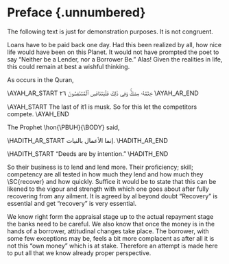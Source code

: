 
# Preface {.unnumbered}

The following text is just for demonstration purposes. It is not congruent.

Loans have to be paid back one day. Had this been realized by all, how nice life
would have been on this Planet. It would not have prompted the poet to say
“Neither be a Lender, nor a Borrower Be.” Alas! Given the realities in life,
this could remain at best a wishful thinking.

As occurs in the Quran,

\AYAH_AR_START
خِتَٰمُهُۥ مِسۡكٞۚ وَفِي ذَٰلِكَ فَلۡيَتَنَافَسِ ٱلۡمُتَنَٰفِسُونَ ٢٦
\AYAH_AR_END

\AYAH_START
The last of it1 is musk. So for this let the competitors compete.
\AYAH_END

The Prophet \hon{\PBUH}{\BODY} said,

\HADITH_AR_START
إنما الأعمال بالنيات.
\HADITH_AR_END

\HADITH_START
“Deeds are by intention.”
\HADITH_END

So their business is to lend and lend more. Their proficiency; skill; competency
are all tested in how much they lend and how much they \SC{recover} and how
quickly. Suffice it would be to state that this can be likened to the vigour and
strength with which one goes about after fully recovering from any ailment. It
is agreed by al beyond doubt “Recovery” is essential and get “recovery” is very
essential.

We know right form the appraisal stage up to the actual repayment stage the
banks need to be careful. We also know that once the money is in the hands of a
borrower, attitudinal changes take place. The borrower, with some few exceptions
may be, feels a bit more complacent as after all it is not this “own money”
which is at stake. Therefore an attempt is made here to put all that we know
already proper perspective.

